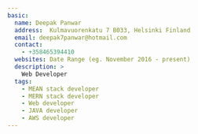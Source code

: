 ```yaml
---
basic:
  name: Deepak Panwar
  address:  Kulmavuorenkatu 7 B033, Helsinki Finland
  email: deepak7panwar@hotmail.com
  contact:
    - +358465394410
  websites: Date Range (eg. November 2016 - present)
  description: >
    Web Developer
  tags:
    - MEAN stack developer
    - MERN stack developer
    - Web developer
    - JAVA developer
    - AWS developer
---
```

